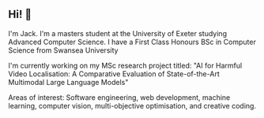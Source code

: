 
## Hi! 👋
I'm Jack. I'm a masters student at the University of Exeter studying Advanced Computer Science.
I have a First Class Honours BSc in Computer Science from Swansea University

I'm currently working on my MSc research project titled: "AI for Harmful Video Localisation: A Comparative
Evaluation of State-of-the-Art Multimodal Large Language Models"

Areas of interest: Software engineering, web development, machine learning, computer vision, multi-objective optimisation, and creative coding. <br />
